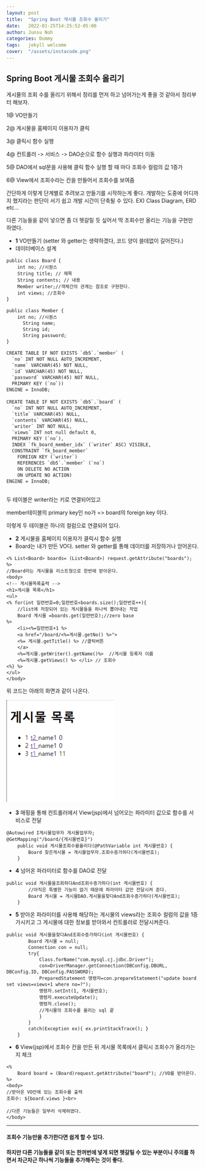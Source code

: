 ```yaml
---
layout: post
title:  "Spring Boot 게시물 조회수 올리기"
date:   2022-01-25T14:25:52-05:00
author: Junsu Noh
categories: Dummy
tags:	jekyll welcome
cover:  "/assets/instacode.png"
---
```


## Spring Boot 게시물 조회수 올리기

게시물의 조회 수를 올리기 위해서 정리를 먼저 하고 넘어가는게 좋을 것 같아서 정리부터 해보자.



1@ VO만들기

2@ 게시물을 홈페이지 이용자가 클릭

3@ 클릭시 함수 실행

4@ 컨트롤러 -> 서비스 -> DAO순으로 함수 실행과 파라미터 이동

5@ DAO에서 sql문을 사용해 클릭 함수 실행 할 때 마다 조회수 컬럼의 값 1증가

6@ View에서 조회수라는 칸을 만들어서 조회수를 보여줌



간단하게 이렇게 단계별로 추려보고 만들기를 시작하는게 좋다. 개발하는 도중에 어디까지 했지라는 판단이 서기 쉽고 개발 시간이 단축될 수 있다. EX) Class Diagram, ERD etc...

다른 기능들을 같이 넣으면 좀 더 헷갈릴 듯 싶어서 딱 조회수만 올리는 기능을 구현만 하였다.





- **1** VO만들기 (setter 와 getter는 생략하겠다, 코드 양이 쓸데없이 길어진다.) 
- 데이터베이스 설계

```
public class Board {
	int no; //시퀀스
	String title; // 제목
	String contents; // 내용
	Member writer;//객체간의 관계는 참조로 구현한다.
	int views; //조회수
}
```

```
public class Member {
	int no;	//시퀀스
	  String name;
	  String id;
	  String password;
}
```

```
CREATE TABLE IF NOT EXISTS `db5`.`member` (
  `no` INT NOT NULL AUTO_INCREMENT,
  `name` VARCHAR(45) NOT NULL,
  `id` VARCHAR(45) NOT NULL,
  `password` VARCHAR(45) NOT NULL,
  PRIMARY KEY (`no`))
ENGINE = InnoDB;

CREATE TABLE IF NOT EXISTS `db5`.`board` (
  `no` INT NOT NULL AUTO_INCREMENT,
  `title` VARCHAR(45) NULL,
  `contents` VARCHAR(45) NULL,
  `writer` INT NOT NULL, 
  `views` INT not null default 0,
  PRIMARY KEY (`no`),
  INDEX `fk_board_member_idx` (`writer` ASC) VISIBLE,
  CONSTRAINT `fk_board_member`
    FOREIGN KEY (`writer`)            
    REFERENCES `db5`.`member` (`no`) 
    ON DELETE NO ACTION
    ON UPDATE NO ACTION)
ENGINE = InnoDB;


```

두 테이블은 writer라는 키로 연결되어있고 

member테이블의 primary key인 no가 => board의 foreign key 이다. 

이렇게 두 테이블은 하나의 컬럼으로 연결되어 있다.



- **2** 게시물을 홈페이지 이용자가 클릭시 함수 실행 
- Board는 내가 만든 VO다. setter 와 getter를 통해 데이터를 저장하거나 얻어온다.

```
<% List<Board> boards= (List<Board>) request.getAttribute("boards"); %>
//Board라는 게시물을 리스트형으로 한번에 받아온다.
<body>
<!-- 게시물목록출력 -->
<h1>게시물 목록</h1>
<ul>
<% for(int 일련번호=0;일련번호<boards.size();일련번호++){ 
	//list에 저장되어 있는 게시물들을 하나씩 뽑아내는 작업
	Board 게시물 =boards.get(일련번호);//zero base
%>
    <li><%=일련번호+1 %>
    <a href="/board/<%=게시물.getNo() %>"> 
    <%= 게시물.getTitle() %> //클릭버튼
    </a>
    <%=게시물.getWriter().getName()%>  //게시물 등록자 이름
    <%=게시물.getViews() %> </li> // 조회수
<%} %>
</ul>
</body>
```

위 코드는 아래의 화면과 같이 나온다. 



![게시물목록창](https://raw.githubusercontent.com/junsu1026/junsu1026.github.io/images/assets/img/게시물목록창.PNG)



- **3** 매핑을 통해 컨트롤러에서 View(jsp)에서 넘어오는 파라미터 값으로 함수를 서비스로 전달

```
@Autowired I게시물업무자 게시물업무자;
@GetMapping("/board/{게시물번호}")
	public void 게시물조회수를올리다(@PathVariable int 게시물번호) {
		Board 찾은게시물 = 게시물업무자.조회수증가하다(게시물번호);
	}
```



- **4** 넘어온 파라미터로 함수를 DAO로 전달

```
public void 게시물을조회하다And조회수증가하다(int 게시물번호) {
		//아직은 특별한 기능이 없기 때문에 파라미터 값만 전달시켜 준다.
		Board 게시물 = 게시물DAO.게시물을찾다And조회수증가하다(게시물번호);
	}
```



- **5** 받아온 파라미터를 사용해 해당하는 게시물의 views라는 조회수 컬럼의 값을 1증가시키고 그 게시물에 대한 정보를 받아와서 컨트롤러로 전달시켜준다.

```
public void 게시물을찾다And조회수증가하다(int 게시물번호) {
		Board 게시물 = null; 
		Connection con = null;		 
	    try{
	        Class.forName("com.mysql.cj.jdbc.Driver");
	        con=DriverManager.getConnection(DBConfig.DBURL, DBConfig.ID, DBConfig.PASSWORD);
	        PreparedStatement 명령자=con.prepareStatement("update board set views=views+1 where no=?");
	        명령자.setInt(1, 게시물번호);
	        명령자.executeUpdate();
	        명령자.close();
	        //게시물의 조회수를 올리는 sql 끝
	        }
	    }
		catch(Exception ex){ ex.printStackTrace(); }
	}
```



- **6** View(jsp)에서 조회수 칸을 만든 뒤 게시물 목록에서 클릭시 조회수가 올라가는지 체크

```
<% 
	Board board = (Board)request.getAttribute("board"); //VO를 받아온다.
%>
<body>
//받아온 VO안에 있는 조회수를 출력
조회수: ${board.views }<br>

//다른 기능들은 일부러 삭제하였다.
</body>
```

------



#### 조회수 기능만을 추가한다면 쉽게 할 수 있다. 

#### 하지만 다른 기능들을 같이 또는 한꺼번에 넣게 되면 헷갈릴 수 있는 부분이니 주의를 하면서 차근차근 하나씩 기능들을 추가해주는 것이 좋다.
